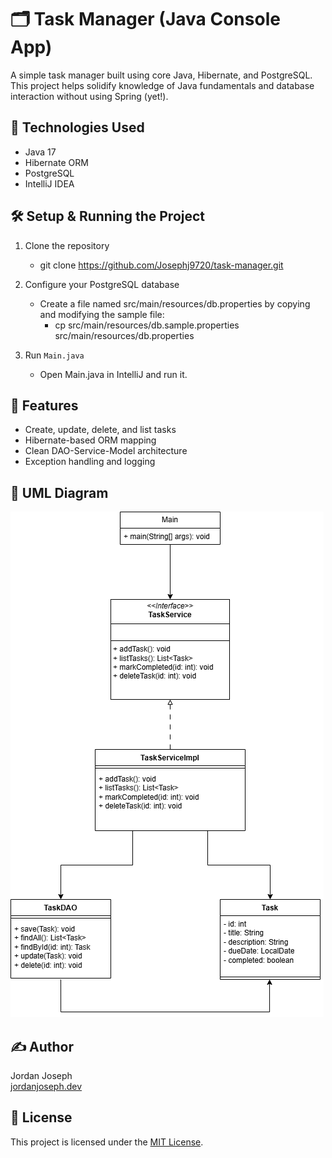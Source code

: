 # 🗂️ Task Manager (Java Console App)

A simple task manager built using core Java, Hibernate, and PostgreSQL. This project helps solidify knowledge of Java fundamentals and database interaction without using Spring (yet!).

## 🧰 Technologies Used

- Java 17
- Hibernate ORM
- PostgreSQL
- IntelliJ IDEA

## 🛠️ Setup & Running the Project

1. Clone the repository
	- git clone https://github.com/Josephj9720/task-manager.git
	
2. Configure your PostgreSQL database
	- Create a file named src/main/resources/db.properties by copying and modifying the sample file:
		- cp src/main/resources/db.sample.properties src/main/resources/db.properties

3. Run `Main.java`
	- Open Main.java in IntelliJ and run it.

## 🧩 Features

- Create, update, delete, and list tasks
- Hibernate-based ORM mapping
- Clean DAO-Service-Model architecture
- Exception handling and logging

## 📐 UML Diagram

![UML Diagram](diagrams/TaskManagerClassDiagram.png)


## ✍️ Author

Jordan Joseph  
[jordanjoseph.dev](https://jordanjoseph.dev)

## 📜 License

This project is licensed under the [MIT License](LICENSE).